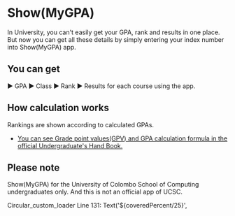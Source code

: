 # Show(MyGPA)

In University, you can't easily get your GPA, rank and results in one place.
But now you can get all these details by simply entering your index number into Show(MyGPA) app.

## You can get
▶ GPA
▶ Class
▶ Rank
▶ Results for each course
using the app.

## How calculation works
Rankings are shown according to calculated GPAs.

- [You can see Grade point values(GPV) and GPA calculation formula in the official Undergraduate's Hand Book.](https://ucsc.cmb.ac.lk/downloads/hb_2020.pdf)

## Please note
Show(MyGPA) for the University of Colombo School of Computing undergraduates only. And this is not an official app of UCSC.

Circular_custom_loader
Line 131: Text('${coveredPercent/25}',
